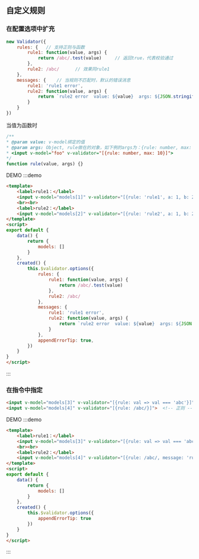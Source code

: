 ## 自定义规则

### 在配置选项中扩充
```javascript
new Validator({
    rules: {   // 支持正则与函数
        rule1: function(value, args) {
            return /abc/.test(value)     // 返回true，代表校验通过
        },
        rule2: /abc/      // 效果同rule1
    },
    messages: {    // 当规则不匹配时，默认的错误消息
        rule1: 'rule1 error',
        rule2: function(value, args) {
            return `rule2 error  value: ${value}  args: ${JSON.stringify(args)}`
        }
    }
})
```
当值为函数时

```javascript
/**
* @param value: v-model绑定的值
* @param args: Object, rule做在的对象，如下例的args为：{rule: number, max: 10}
* <input v-model="foo" v-validator="[{rule: number, max: 10}]">
*/
function rule(value, args) {}
```

<style lang=scss>
    .validator-has-error {
        border: 1px solid red;
         & + span {
             color: red;
             margin-left: .5em;
         }
    }
    input {
        outline: none;
    }
</style>

<script>
    export default {
        data() {
            return {
                models: []
            }
        },
        created() {
            this.$validator.options({
                rules: {
                    rule1: function(value, args) {
                        return /abc/.test(value)
                    },
                    rule2: /abc/
                },
                messages: {
                    rule1: 'rule1 error',
                    rule2: function(value, args) {
                        return `rule2 error  value: ${value}  args: ${JSON.stringify(args)}`
                    }
                },
                appendErrorTip: true,
            })
        }
    }
</script>

DEMO
:::demo
```html
<template>
    <label>rule1：</label>
    <input v-model="models[1]" v-validator="[{rule: 'rule1', a: 1, b: 2}]">
    <br><br>
    <label>rule2：</label>
    <input v-model="models[2]" v-validator="[{rule: 'rule2', a: 1, b: 2}]">
</template>
<script>
export default {
    data() {
        return {
            models: []
        }
    },
    created() {
        this.$validator.options({
            rules: {
                rule1: function(value, args) {
                    return /abc/.test(value)
                },
                rule2: /abc/
            },
            messages: {
                rule1: 'rule1 error',
                rule2: function(value, args) {
                    return `rule2 error  value: ${value}  args: ${JSON.stringify(args)}`
                }
            },
            appendErrorTip: true,
        })
    }
}
</script>
```
:::

### 在指令中指定
```html
<input v-model="models[3]" v-validator="[{rule: val => val === 'abc'}]">   <!-- 函数 -->
<input v-model="models[4]" v-validator="[{rule: /abc/}]">  <!-- 正则 -->
```

DEMO
:::demo
```html
<template>
    <label>rule1：</label>
    <input v-model="models[3]" v-validator="[{rule: val => val === 'abc', message: 'rule1 error'}]">
    <br><br>
    <label>rule2：</label>
    <input v-model="models[4]" v-validator="[{rule: /abc/, message: 'rule2 error'}]">
</template>
<script>
export default {
    data() {
        return {
            models: []
        }
    },
    created() {
        this.$validator.options({
            appendErrorTip: true
        })
    }
}
</script>
```
:::